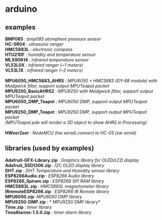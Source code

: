 # arduino

## examples
**BMP085** : *bmp085 atomphere pressure sensor*<br />
**HC-SR04** : *ultrasonic ranger*<br />
**HMC5883L** : *electronic compass*<br />
**HTU21DF** : *humidity and temperature sensor*<br />
**MLX90614** : *infrared temperature sensor*<br />
**VL53L0X** : *infrared ranger (~1 meters)*<br />
**VL53L1X** : *infrared ranger (~2 meters)*<br />
</br>
**MPU6050_HMC5883_AHRS** : *MPU6050 + HMC5883 (GY-88 module) with Madgwick filter, support output MPUTeapot packet*<br />
**MPU9250_BasicAHRS2** : *MPU9250 with Madgwick filter, support output MPUTeapot packet*<br />
**MPU6050_DMP_Teapot** : *MPU6050 DMP, support output MPUTeapot packet*<br />
**MPU9250_DMP_Teapot** : *MPU9250 DMP, support output MPUTeapot packet*<br />
*(MPUTeapot.pde will render a 3D object to show AHRS in Processing)*<br />
</br>
**HWser2ser** : *NodeMCU (hw serial) connect to HC-05 (sw serial)*<br />
## libraries (used by examples)
**Adafruit-GFX-Library.zip** : *Graphics library for OLED/LCD display*<br />
**Adafruit_SSD1306.zip** : *I2C OLED display library*<br />
**DHT.zip** : *DHT Temperature and Humidity sensor library*<br />
**ESP8266Audio.zip** : *ESP8266 Audio library*<br />
**ESP8266_Spiram.zip** : *ESP8266 SPI RAM library*<br />
**HMC5883L.zip** : *HMC5883L magnetometer library*<br />
**IRremoteESP8266.zip** : *ESP8266 IR Remote library*<br />
**MPU6050.zip**: *MPU6050 DMP library*<br />
**MPU9250-DMP.zip** : * MPU9250 DMP library*<br />
**Time.zip** : *timer library*<br />
**TimeAlarms-1.5.0.zip** : *timer alarm library*<br />

